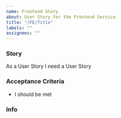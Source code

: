 ```yaml
---
name: Frontend Story
about: User Story for the Frontend Service
title: "/FE/Title"
labels: ""
assignees: ""
---
```


### Story

As a User Story I need a User Story

### Acceptance Criteria

- I should be met

### Info
